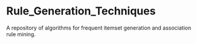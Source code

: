 # Rule_Generation_Techniques
A repository of algorithms for frequent itemset generation and association rule mining.
